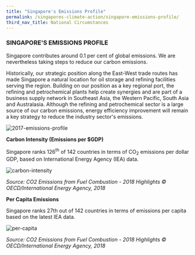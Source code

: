 ```yaml
---
title: "Singapore's Emissions Profile"
permalink: /singapores-climate-action/singapore-emissions-profile/
third_nav_title: National Circumstances
---
```


### SINGAPORE'S EMISSIONS PROFILE

Singapore contributes around 0.1 per cent of global emissions. We are nevertheless taking steps to reduce our carbon emissions.

Historically, our strategic position along the East-West trade routes has made Singapore a natural location for oil storage and refining facilities serving the region. Building on our position as a key regional port, the refining and petrochemical plants help create synergies and are part of a business supply network in Southeast Asia, the Western Pacific, South Asia and Australasia. Although the refining and petrochemical sector is a large source of our carbon emissions, energy efficiency improvement will remain a key strategy to reduce the industry sector's emissions.

![2017-emissions-profile](/images/2017-emissions-profile.jpg "2017-emissions-profile")

**Carbon Intensity (Emissions per $GDP)**

Singapore ranks 126<sup>th</sup> of 142 countries in terms of CO<sub>2</sub> emissions per dollar GDP, based on International Energy Agency (IEA) data.

![carbon-intensity](/images/carbon-intensity.png "carbon-intensity")

*Source: CO2 Emissions from Fuel Combustion - 2018 Highlights © OECD/International Energy Agency, 2018*

**Per Capita Emissions**

Singapore ranks 27th out of 142 countries in terms of emissions per capita based on the latest IEA data.

![per-capita](/images/per-capita.png "per-capita")

*Source: CO2 Emissions from Fuel Combustion - 2018 Highlights © OECD/International Energy Agency, 2018*


